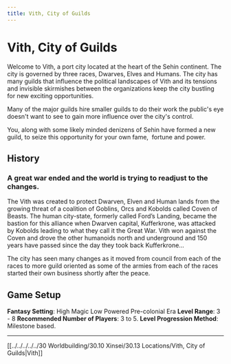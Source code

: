 ```yaml
---
title: Vith, City of Guilds
---
```

# Vith, City of Guilds
Welcome to Vith, a port city located at the heart of the Sehin continent. The city is governed by three races, Dwarves, Elves and Humans. The city has many guilds that influence the political landscapes of Vith and its tensions and invisible skirmishes between the organizations keep the city bustling for new exciting opportunities. 

Many of the major guilds hire smaller guilds to do their work the public's eye doesn't want to see to gain more influence over the city's control.

You, along with some likely minded denizens of Sehin have formed a new guild, to seize this opportunity for your own fame,  fortune and power.

## History 

### A great war ended and the world is trying to readjust to the changes. 
The Vith was created to protect Dwarven, Elven and Human lands from the growing threat of a coalition of Goblins, Orcs and Kobolds called Coven of Beasts. The human city-state, formerly called Ford’s Landing, became the bastion for this alliance when Dwarven capital, Kufferkrone, was attacked by Kobolds leading to what they call it the Great War. Vith won against the Coven and drove the other humanoids north and underground and 150 years have passed since the day they took back Kufferkrone…

The city has seen many changes as it moved from council from each of the races to more guild oriented as some of the armies from each of the races started their own business shortly after the peace.

  

## Game Setup
**Fantasy Setting**: High Magic Low Powered Pre-colonial Era
**Level Range**: 3 - 8
**Recommended Number of Players**: 3 to 5.
**Level Progression Method**: Milestone based.


---
[[../../../../../30 Worldbuilding/30.10 Xinsei/30.13 Locations/Vith, City of Guilds|Vith]]
